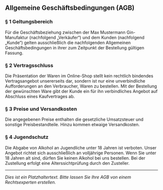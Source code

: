 
## Allgemeine Geschäftsbedingungen (AGB)

### § 1 Geltungsbereich

Für die Geschäftsbeziehung zwischen der Max Mustermann Gin-Manufaktur (nachfolgend „Verkäufer“) und dem Kunden (nachfolgend „Kunde“) gelten ausschließlich die nachfolgenden Allgemeinen Geschäftsbedingungen in ihrer zum Zeitpunkt der Bestellung gültigen Fassung.

### § 2 Vertragsschluss

Die Präsentation der Waren im Online-Shop stellt kein rechtlich bindendes Vertragsangebot unsererseits dar, sondern ist nur eine unverbindliche Aufforderungen an den Verbraucher, Waren zu bestellen. Mit der Bestellung der gewünschten Ware gibt der Kunde ein für ihn verbindliches Angebot auf Abschluss eines Kaufvertrages ab.

### § 3 Preise und Versandkosten

Die angegebenen Preise enthalten die gesetzliche Umsatzsteuer und sonstige Preisbestandteile. Hinzu kommen etwaige Versandkosten.

### § 4 Jugendschutz

Die Abgabe von Alkohol an Jugendliche unter 18 Jahren ist verboten. Unser Angebot richtet sich ausschließlich an volljährige Personen. Wenn Sie unter 18 Jahren alt sind, dürfen Sie keinen Alkohol bei uns bestellen. Bei der Zustellung erfolgt eine Alterssichtprüfung durch den Zusteller.

---
*Dies ist ein Platzhaltertext. Bitte lassen Sie Ihre AGB von einem Rechtsexperten erstellen.*
